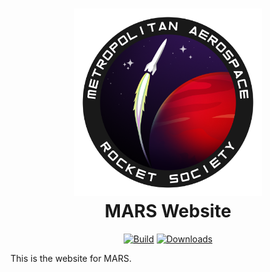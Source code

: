 <h1 align="center">
  <img src="docs/img/logo.png" width="300" alt="logo"/>  <br>
  <b>MARS Website</b>
  <br>
</h1>
<p align="center">
  <a href="https://github.com/marstmu/marswebsite/actions/workflows/ci.yml"><img
    src="https://github.com/marstmu/marswebsite/actions/workflows/ci.yml/badge.svg"
    alt="Build"
  /></a>
  <a href="https://github.com/marstmu/marswebsite/actions/workflows/pages/pages-build-deployment"><img
    src="https://github.com/marstmu/marswebsite/actions/workflows/pages/pages-build-deployment/badge.svg"
    alt="Downloads"
  /></a>
</p>

This is the website for MARS.
